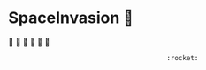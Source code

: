 # SpaceInvasion :space_invader:

:space_invader: :space_invader: :space_invader: :space_invader: :space_invader: :space_invader: 

                                            :rocket:
